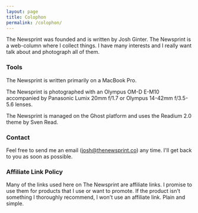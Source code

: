 ```yaml
---
layout: page
title: Colophon
permalink: /colophon/
---
```


The Newsprint was founded and is written by Josh Ginter. The Newsprint is a web-column where I collect things. I have many interests and I really want talk about and photograph all of them.

### Tools

The Newsprint is written primarily on a MacBook Pro.

The Newsprint is photographed with an Olympus OM-D E-M10 accompanied by Panasonic Lumix 20mm f/1.7 or Olympus 14-42mm f/3.5-5.6 lenses.

The Newsprint is managed on the Ghost platform and uses the Readium 2.0 theme by Sven Read.

### Contact

Feel free to send me an email (josh@thenewsprint.co) any time. I'll get back to you as soon as possible.

### Affiliate Link Policy

Many of the links used here on The Newsprint are affiliate links. I promise to use them for products that I use or want to promote. If the product isn't something I thoroughly recommend, I won't use an affiliate link. Plain and simple.